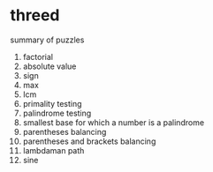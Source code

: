 threed
======

summary of puzzles

1. factorial
2. absolute value
3. sign
4. max
5. lcm
6. primality testing
7. palindrome testing
8. smallest base for which a number is a palindrome
9. parentheses balancing
10. parentheses and brackets balancing
11. lambdaman path
12. sine
